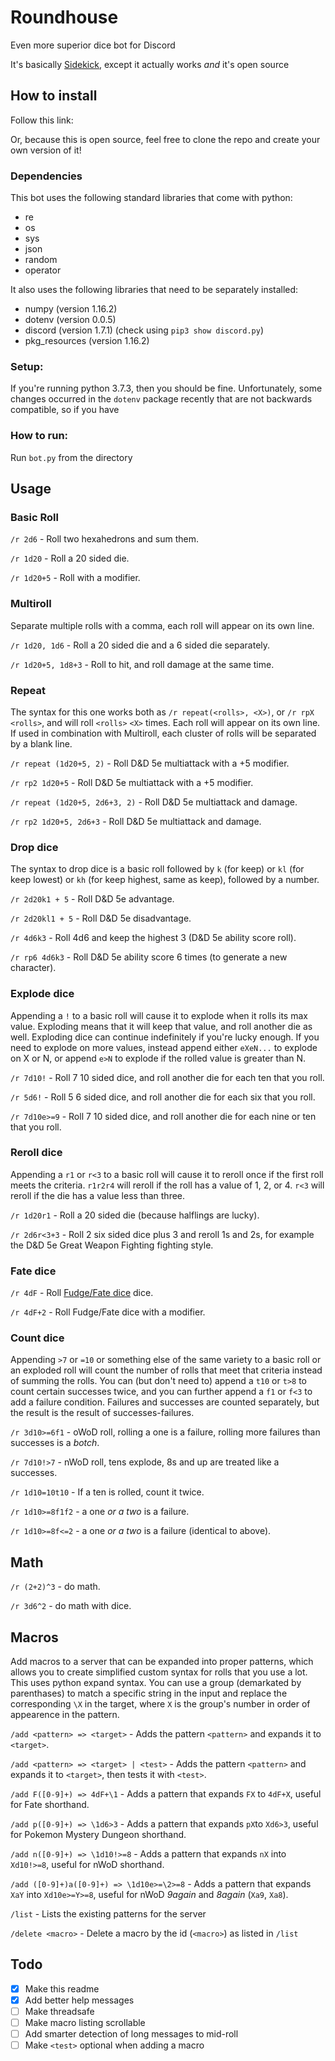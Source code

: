 # Roundhouse
Even more superior dice bot for Discord

It's basically
[Sidekick](https://github.com/ArtemGr/Sidekick),
except it actually works *and* it's open source

## How to install

Follow this link:  
<Link will be added when it is threadsafe>

Or, because this is open source, feel free to clone the repo and create your own version of it!

### Dependencies
This bot uses the following standard libraries that come with python:
* re
* os
* sys
* json
* random
* operator

It also uses the following libraries that need to be separately installed:
* numpy (version 1.16.2)
* dotenv (version 0.0.5)
* discord (version 1.7.1) (check using `pip3 show discord.py`)
* pkg_resources (version 1.16.2)

### Setup:

If you're running python 3.7.3, then you should be fine. Unfortunately, some changes occurred in the `dotenv` package recently that are not backwards compatible, so if you have

### How to run:

Run `bot.py` from the directory

## Usage
### Basic Roll

`/r 2d6` - Roll two hexahedrons and sum them.

`/r 1d20` - Roll a 20 sided die.

`/r 1d20+5` - Roll with a modifier.

### Multiroll

Separate multiple rolls with a comma, each roll will appear on its own line.

`/r 1d20, 1d6` - Roll a 20 sided die and a 6 sided die separately.

`/r 1d20+5, 1d8+3` - Roll to hit, and roll damage at the same time.


### Repeat

The syntax for this one works both as `/r repeat(<rolls>, <X>)`, or `/r rpX <rolls>`,
and will roll `<rolls>` `<X>` times. Each roll will appear on its own line. If used in combination
with Multiroll, each cluster of rolls will be separated by a blank line.

`/r repeat (1d20+5, 2)` - Roll D&D 5e multiattack with a +5 modifier.

`/r rp2 1d20+5` - Roll D&D 5e multiattack with a +5 modifier.

`/r repeat (1d20+5, 2d6+3, 2)` - Roll D&D 5e multiattack and damage.

`/r rp2 1d20+5, 2d6+3` - Roll D&D 5e multiattack and damage.

### Drop dice

The syntax to drop dice is a basic roll followed by `k` (for keep) or `kl` (for keep lowest) or `kh`
(for keep highest, same as keep), followed by a number.

`/r 2d20k1 + 5` - Roll D&D 5e advantage.

`/r 2d20kl1 + 5` - Roll D&D 5e disadvantage.

`/r 4d6k3` - Roll 4d6 and keep the highest 3 (D&D 5e ability score roll).

`/r rp6 4d6k3` - Roll D&D 5e ability score 6 times (to generate a new character).

### Explode dice

Appending a `!` to a basic roll will cause it to explode when it rolls its max value. Exploding
means that it will keep that value, and roll another die as well. Exploding dice can continue
indefinitely if you're lucky enough. If you need to explode on more values, instead append either
`eXeN...` to explode on X or N, or append `e>N` to explode if the rolled value is greater than N.

`/r 7d10!` - Roll 7 10 sided dice, and roll another die for each ten that you roll.

`/r 5d6!` - Roll 5 6 sided dice, and roll another die for each six that you roll.

`/r 7d10e>=9` - Roll 7 10 sided dice, and roll another die for each nine or ten that you roll.

### Reroll dice

Appending a `r1` or `r<3` to a basic roll will cause it to reroll once if the first roll meets
the criteria. `r1r2r4` will reroll if the roll has a value of 1, 2, or 4. `r<3` will reroll if the
die has a value less than three.

`/r 1d20r1` - Roll a 20 sided die (because halflings are lucky).

`/r 2d6r<3+3` - Roll 2 six sided dice plus 3 and reroll 1s and 2s, for example the D&D 5e Great Weapon
Fighting fighting style.

### Fate dice

`/r 4dF` - Roll [Fudge/Fate dice](http://rpg.stackexchange.com/questions/1765/what-game-circumstance-uses-fudge-dice) dice.

`/r 4dF+2` - Roll Fudge/Fate dice with a modifier.

### Count dice

Appending `>7` or `=10` or something else of the same variety to a basic roll or an exploded roll
will count the number of rolls that meet that criteria instead of summing the rolls. You can
(but don't need to) append a `t10` or `t>8` to count certain successes twice, and you can further
append a `f1` or `f<3` to add a failure condition. Failures and successes are counted separately,
but the result is the result of successes-failures.

`/r 3d10>=6f1` - oWoD roll, rolling a one is a failure, rolling more failures than successes is a *botch*.

`/r 7d10!>7` - nWoD roll, tens explode, 8s and up are treated like a successes.

`/r 1d10=10t10` - If a ten is rolled, count it twice.

`/r 1d10>=8f1f2` - a one *or a two* is a failure.

`/r 1d10>=8f<=2` - a one *or a two* is a failure (identical to above).

## Math

`/r (2+2)^3` - do math.

`/r 3d6^2` - do math with dice.

## Macros

Add macros to a server that can be expanded into proper patterns, which allows you to create
simplified custom syntax for rolls that you use a lot. This uses python expand syntax. You
can use a group (demarkated by parenthases) to match a specific string in the input and replace
the corresponding `\X` in the target, where `X` is the group's number in order of appearence in
the pattern.

`/add <pattern> => <target>` - Adds the pattern `<pattern>` and expands it to `<target>`.

`/add <pattern> => <target> | <test>` - Adds the pattern `<pattern>` and expands it to `<target>`,
then tests it with `<test>`.

`/add F([0-9]+) => 4dF+\1` - Adds a pattern that expands `FX` to `4dF+X`, useful for Fate shorthand.

`/add p([0-9]+) => \1d6>3` - Adds a pattern that expands `pX`to `Xd6>3`, useful for Pokemon Mystery
Dungeon shorthand.

`/add n([0-9]+) => \1d10!>=8` - Adds a pattern that expands `nX` into `Xd10!>=8`, useful for nWoD
shorthand.

`/add ([0-9]+)a([0-9]+) => \1d10e>=\2>=8` - Adds a pattern that expands `XaY` into `Xd10e>=Y>=8`,
useful for nWoD *9again* and *8again* (`Xa9`, `Xa8`).

`/list` - Lists the existing patterns for the server

`/delete <macro>` - Delete a macro by the id (`<macro>`) as listed in `/list`

## Todo

- [x] Make this readme  
- [x] Add better help messages  
- [ ] Make threadsafe  
- [ ] Make macro listing scrollable  
- [ ] Add smarter detection of long messages to mid-roll  
- [ ] Make `<test>` optional when adding a macro  
